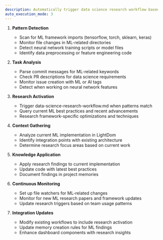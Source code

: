 ```yaml
---
description: Automatically trigger data science research workflow based on codebase patterns and task detection
auto_execution_mode: 3
---
```


1. **Pattern Detection**
   - Scan for ML framework imports (tensorflow, torch, sklearn, keras)
   - Monitor file changes in ML-related directories
   - Detect neural network training scripts or model files
   - Identify data preprocessing or feature engineering code

2. **Task Analysis**
   - Parse commit messages for ML-related keywords
   - Check PR descriptions for data science requirements
   - Monitor issue creation with ML or AI tags
   - Detect when working on neural network features

3. **Research Activation**
   - Trigger data-science-research-workflow.md when patterns match
   - Query current ML best practices and recent advancements
   - Research framework-specific optimizations and techniques

4. **Context Gathering**
   - Analyze current ML implementation in LightDom
   - Identify integration points with existing architecture
   - Determine research focus areas based on current work

5. **Knowledge Application**
   - Apply research findings to current implementation
   - Update code with latest best practices
   - Document findings in project memories

6. **Continuous Monitoring**
   - Set up file watchers for ML-related changes
   - Monitor for new ML research papers and framework updates
   - Update research triggers based on team usage patterns

7. **Integration Updates**
   - Modify existing workflows to include research activation
   - Update memory creation rules for ML findings
   - Enhance dashboard components with research insights
